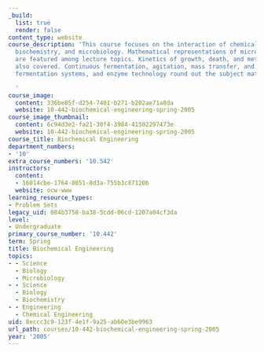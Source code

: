 ```yaml
---
_build:
  list: true
  render: false
content_type: website
course_description: 'This course focuses on the interaction of chemical engineering,
  biochemistry, and microbiology. Mathematical representations of microbial systems
  are featured among lecture topics. Kinetics of growth, death, and metabolism are
  also covered. Continuous fermentation, agitation, mass transfer, and scale-up in
  fermentation systems, and enzyme technology round out the subject material.

  '
course_image:
  content: 336be85f-d254-7401-b271-b202ae71a8da
  website: 10-442-biochemical-engineering-spring-2005
course_image_thumbnail:
  content: 6c94d3e2-fa21-30f4-3984-41502297473e
  website: 10-442-biochemical-engineering-spring-2005
course_title: Biochemical Engineering
department_numbers:
- '10'
extra_course_numbers: '10.542'
instructors:
  content:
  - 16014cbe-1764-0851-8d3a-755b3c87120b
  website: ocw-www
learning_resource_types:
- Problem Sets
legacy_uid: 084b3758-ba38-5cdd-06cd-1207a04cf3da
level:
- Undergraduate
primary_course_number: '10.442'
term: Spring
title: Biochemical Engineering
topics:
- - Science
  - Biology
  - Microbiology
- - Science
  - Biology
  - Biochemistry
- - Engineering
  - Chemical Engineering
uid: 8eccc3c9-123f-4e1f-9a25-ab60e3be9963
url_path: courses/10-442-biochemical-engineering-spring-2005
year: '2005'
---
```

